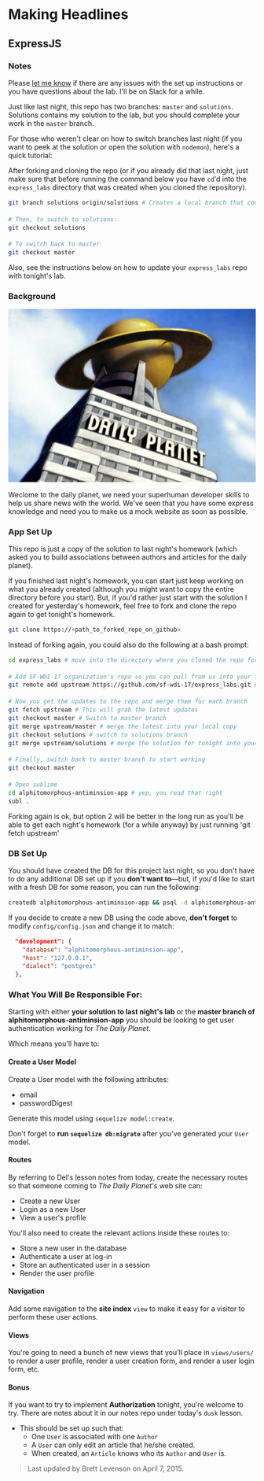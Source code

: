 # Making Headlines
## ExpressJS

### Notes

Please [let me know](mailto:brett.levenson@ga.co) if there are any issues with the set up instructions or you have questions about the lab. I'll be on Slack for a while.

Just like last night, this repo has two branches: `master` and `solutions`. Solutions contains my solution to the lab, but you should complete your work in the `master` branch.

For those who weren't clear on how to switch branches last night (if you want to peek at the solution or open the solution with `nodemon`), here's a quick tutorial:

After forking and cloning the repo (or if you already did that last night, just make sure that before running the command below you have `cd`'d into the `express_labs` directory that was created when you cloned the repository).

```bash
git branch solutions origin/solutions # Creates a local branch that contains the solution I created

# Then, to switch to solutions:
git checkout solutions

# To switch back to master
git checkout master
```

Also, see the instructions below on how to update your `express_labs` repo with tonight's lab.

### Background

<img src="daily_planet.jpg">

Weclome to the daily planet, we need your superhuman developer skills to help us share news with the world. We've seen that you have some express knowledge and need you to make us a mock website as soon as possible.

### App Set Up

This repo is just a copy of the solution to last night's homework (which asked you to build associations between authors and articles for the daily planet).

If you finished last night's homework, you can start just keep working on what you already created (although you might want to copy the entire directory before you start). But, if you'd rather just start with the solution I created for yesterday's homework, feel free to fork and clone the repo again to get tonight's homework.

```bash
git clone https://<path_to_forked_repo_on_github>
```

Instead of forking again, you could also do the following at a bash prompt:
```bash
cd express_labs # move into the directory where you cloned the repo for last night's homework

# Add SF-WDI-17 organization's repo so you can pull from us into your forked copy:
git remote add upstream https://github.com/sf-wdi-17/express_labs.git # make sure git isn't reporting any errors, and then do:

# Now you get the updates to the repo and merge them for each branch
git fetch upstream # This will grab the latest updates
git checkout master # Switch to master branch
git merge upstream/master # merge the latest into your local copy
git checkout solutions # switch to solutions branch
git merge upstream/solutions # merge the solution for tonight into your local copy

# Finally, switch back to master branch to start working
git checkout master

# Open sublime
cd alphitomorphous-antiminsion-app # yep, you read that right
subl .
```

Forking again is ok, but option 2 will be better in the long run as you'll be able to get each night's homework (for a while anyway) by just running 'git fetch upstream'

### DB Set Up

You should have created the DB for this project last night, so you don't have to do any additional DB set up if you **don't want to**—but, if you'd like to start with a fresh DB for some reason, you can run the following:

```bash
createdb alphitomorphous-antiminsion-app && psql -d alphitomorphous-antiminsion-app -a -f baalshem-adrenotropic-db.sql
```

If you decide to create a new DB using the code above, **don't forget** to modify `config/config.json` and change it to match:

```json
  "development": {
    "database": "alphitomorphous-antiminsion-app",
    "host": "127.0.0.1",
    "dialect": "postgres"
  },
```

### What You Will Be Responsible For:

Starting with either **your solution to last night's lab** or the **master branch of alphitomorphous-antiminsion-app** you should be looking to get user authentication working for *The Daily Planet*.

Which means you'll have to:

#### Create a User Model

Create a User model with the following attributes:

 - email
 - passwordDigest

Generate this model using `sequelize model:create`.

Don't forget to **run `sequelize db:migrate`** after you've generated your `User` model.

#### Routes

By referring to Del's lesson notes from today, create the necessary routes so that someone coming to *The Daily Planet's* web site can:

 - Create a new User
 - Login as a new User
 - View a user's profile

You'll also need to create the relevant actions inside these routes to:

 - Store a new user in the database
 - Authenticate a user at log-in
 - Store an authenticated user in a session
 - Render the user profile

#### Navigation

Add some navigation to the **site index** `view` to make it easy for a visitor to perform these user actions.

#### Views

You're going to need a bunch of new views that you'll place in `views/users/` to render a user profile, render a user creation form, and render a user login form, etc.

#### Bonus

If you want to try to implement **Authorization** tonight, you're welcome to try. There are notes about it in our notes repo under today's `dusk` lesson.

 - This should be set up such that:
   - One `User` is associated with one `Author`
   - A `User` can only edit an article that he/she created.
   - When created, an `Article` knows who its `Author` and `User` is.

> Last updated by Brett Levenson on April 7, 2015.
